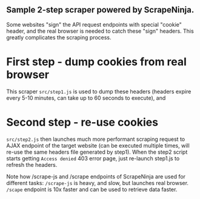## Sample 2-step scraper powered by ScrapeNinja.

Some websites "sign" the API request endpoints with special "cookie" header, and the real browser is needed to catch these "sign" headers. This greatly complicates the scraping process.

# First step - dump cookies from real browser
This scraper `src/step1.js` is used to dump these headers (headers expire every 5-10 minutes, can take up to 60 seconds to execute), and 

# Second step - re-use cookies
`src/step2.js` then launches much more performant scraping request to AJAX endpoint of the target website (can be executed multiple times, will re-use the same headers file generated by step1). When the step2 script starts getting `Access denied` 403 error page, just re-launch step1.js to refresh the headers.


Note how /scrape-js and /scrape endpoints of ScrapeNinja are used for different tasks: `/scrape-js` is heavy, and slow, but launches real browser. `/scape` endpoint is 10x faster and can be used to retrieve data faster.